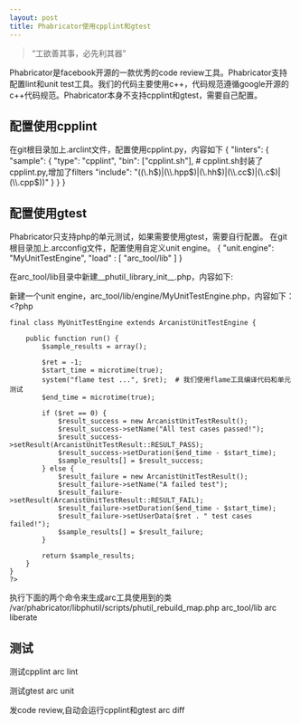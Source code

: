 ```yaml
---
layout: post
title: Phabricator使用cpplint和gtest
---
```


>“工欲善其事，必先利其器”

Phabricator是facebook开源的一款优秀的code review工具。Phabricator支持配置lint和unit test工具。我们的代码主要使用c++，代码规范遵循google开源的c++代码规范。Phabricator本身不支持cpplint和gtest，需要自己配置。

## 配置使用cpplint

在git根目录加上.arclint文件，配置使用cpplint.py，内容如下
    {
        "linters": {
            "sample": {
                "type": "cpplint",
                "bin": ["cpplint.sh"],  # cpplint.sh封装了cpplint.py,增加了filters
                "include": "((\\.h$)|(\\.hpp$)|(\\.hh$)|(\\.cc$)|(\\.c$)|(\\.cpp$))"
            }
        }
    }

## 配置使用gtest
Phabricator只支持php的单元测试，如果需要使用gtest，需要自行配置。
在git根目录加上.arcconfig文件，配置使用自定义unit engine。
    {
        "unit.engine": "MyUnitTestEngine",
        "load" : [ "arc_tool/lib" ]
    }

在arc_tool/lib目录中新建__phutil_library_init__.php，内容如下:
    <?php
    phutil_register_library('my-unit-test-engine', __FILE__);
    ?>

新建一个unit engine，arc_tool/lib/engine/MyUnitTestEngine.php，内容如下：
    <?php

    final class MyUnitTestEngine extends ArcanistUnitTestEngine {

        public function run() {
            $sample_results = array();

            $ret = -1;
            $start_time = microtime(true);
            system("flame test ...", $ret);  # 我们使用flame工具编译代码和单元测试
            $end_time = microtime(true);

            if ($ret == 0) {
                $result_success = new ArcanistUnitTestResult();
                $result_success->setName("All test cases passed!");
                $result_success->setResult(ArcanistUnitTestResult::RESULT_PASS);
                $result_success->setDuration($end_time - $start_time);
                $sample_results[] = $result_success;
            } else {
                $result_failure = new ArcanistUnitTestResult();
                $result_failure->setName("A failed test");
                $result_failure->setResult(ArcanistUnitTestResult::RESULT_FAIL);
                $result_failure->setDuration($end_time - $start_time);
                $result_failure->setUserData($ret . " test cases failed!");
                $sample_results[] = $result_failure;
            }

            return $sample_results;
        }
    }
    ?>

执行下面的两个命令来生成arc工具使用到的类
    /var/phabricator/libphutil/scripts/phutil_rebuild_map.php arc_tool/lib
    arc liberate

## 测试

测试cpplint
    arc lint

测试gtest
    arc unit

发code review,自动会运行cpplint和gtest
    arc diff

